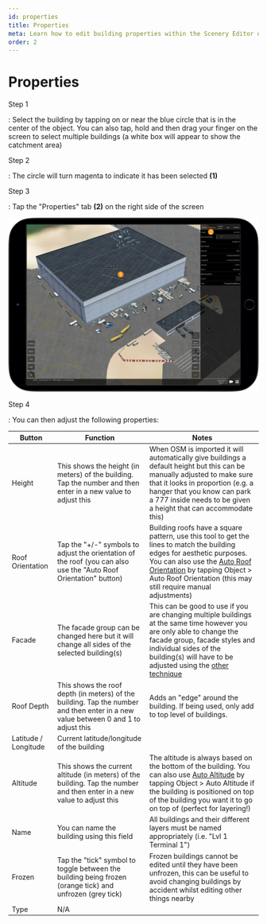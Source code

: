 ```yaml
---
id: properties
title: Properties
meta: Learn how to edit building properties within the Scenery Editor of Infinite Flight.
order: 2
---
```




# Properties



Step 1

: Select the building by tapping on or near the blue circle that is in the center of the object. You can also tap, hold and then drag your finger on the screen to select multiple buildings (a white box will appear to show the catchment area)



Step 2

: The circle will turn magenta to indicate it has been selected **(1)**



Step 3

: Tap the "Properties" tab **(2)** on the right side of the screen



![Changing Building Properties](_images/manual/frames/selecting-building-properties.png)



Step 4

: You can then adjust the following properties:



| Button               | Function                                                     | Notes                                                        |
| -------------------- | ------------------------------------------------------------ | ------------------------------------------------------------ |
| Height               | This shows the height (in meters) of the building. Tap the number and then enter in a new value to adjust this | When OSM is imported it will automatically give buildings a default height but this can be manually adjusted to make sure that it looks in proportion (e.g. a hanger that you know can park a 777 inside needs to be given a height that can accommodate this) |
| Roof Orientation     | Tap the "+/-" symbols to adjust the orientation of the roof (you can also use the "Auto Roof Orientation" button) | Building roofs have a square pattern, use this tool to get the lines to match the building edges for aesthetic purposes. You can also use the [Auto Roof Orientation](/guide/scenery-editor/user-interface/editor-screen#management-buttons) by tapping Object > Auto Roof Orientation (this may still require manual adjustments) |
| Facade               | The facade group can be changed here but it will change all sides of the selected building(s) | This can be good to use if you are changing multiple buildings at the same time however you are only able to change the facade group, facade styles and individual sides of the building(s) will have to be adjusted using the [other technique](/guide/scenery-editor/buildings-and-facades/editing-facades) |
| Roof Depth           | This shows the roof depth (in meters) of the building. Tap the number and then enter in a new value between 0 and 1 to adjust this | Adds an "edge" around the building. If being used, only add to top level of buildings. |
| Latitude / Longitude | Current latitude/longitude of the building                   |                                                              |
| Altitude             | This shows the current altitude (in meters) of the building. Tap the number and then enter in a new value to adjust this | The altitude is always based on the bottom of the building. You can also use [Auto Altitude](/guide/scenery-editor/user-interface/editor-screen#management-buttons) by tapping Object > Auto Altitude if the building is positioned on top of the building you want it to go on top of (perfect for layering!) |
| Name                 | You can name the building using this field                   | All buildings and their different layers must be named appropriately (i.e. "Lvl 1 Terminal 1") |
| Frozen               | Tap the "tick" symbol to toggle between the building being frozen (orange tick) and unfrozen (grey tick) | Frozen buildings cannot be edited until they have been unfrozen, this can be useful to avoid changing buildings by accident whilst editing other things nearby |
| Type                 | N/A                                                          |                                                              |
